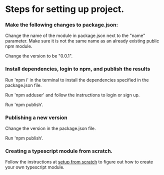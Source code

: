# Steps for setting up project.

### Make the following changes to package.json:

Change the name of the module in package.json next to the "name" parameter. Make sure it is not the same name as an already existing public npm module.

Change the version to be "0.0.1".

### Install dependencies, login to npm, and publish the results
Run 'npm i' in the terminal to install the dependencies specified in the package.json file.

Run 'npm adduser' and follow the instructions to login or sign up.

Run 'npm publish'.

### Publishing a new version
Change the version in the package.json file.

Run 'npm publish'.

### Creating a typescript module from scratch.
Follow the instructions at [setup from scratch](SETUP_FROM_SCRATCH.md) to figure out how to create your own typescript module.
